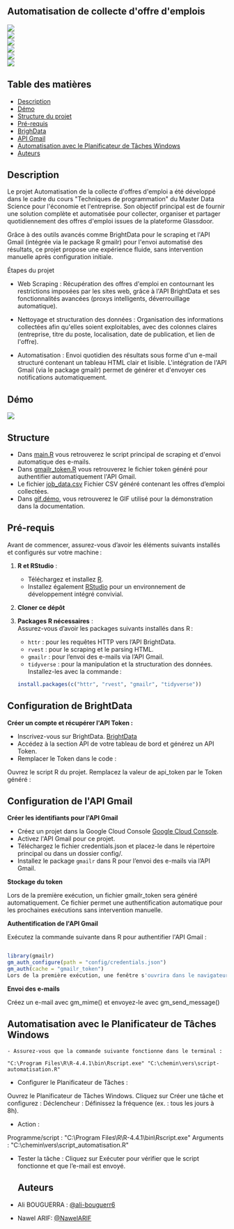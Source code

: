 ## Automatisation de collecte d'offre d'emplois 

![](https://img.shields.io/badge/R-276DC3?style=for-the-badge&logo=r&logoColor=white)  
![](https://img.shields.io/badge/BrightData-FF9900?style=for-the-badge)  
![](https://img.shields.io/badge/GmailR-4285F4?style=for-the-badge&logo=gmail&logoColor=white)  
![](https://img.shields.io/badge/Planificateur--Windows-0078D6?style=for-the-badge&logo=windows&logoColor=white)  
![](https://img.shields.io/badge/HTML-FF5722?style=for-the-badge&logo=html5&logoColor=white)  
![](https://img.shields.io/badge/Terminal-4D4D4D.svg?logo=WindowsTerminal&logoColor=white)

## Table des matières 

- [Description](#description)
- [Démo](#démo)
- [Structure du projet](#structure)
- [Pré-requis](#pré-requis)
- [BrighData](#BrightData)
- [API Gmail](#APIGmail)
- [Automatisation avec le Planificateur de Tâches Windows](#Automatisation_avec_le_Planificateur_de_Tâches_Windows)
- [Auteurs](#auteurs)


## Description

Le projet Automatisation de la collecte d'offres d'emploi a été développé dans le cadre du cours "Techniques de programmation" du Master Data Science pour l'économie et l'entreprise. Son objectif principal est de fournir une solution complète et automatisée pour collecter, organiser et partager quotidiennement des offres d'emploi issues de la plateforme Glassdoor.

Grâce à des outils avancés comme BrightData pour le scraping et l'API Gmail (intégrée via le package R gmailr) pour l'envoi automatisé des résultats, ce projet propose une expérience fluide, sans intervention manuelle après configuration initiale.

Étapes du projet 

- Web Scraping : Récupération des offres d'emploi en contournant les restrictions imposées par les sites web, grâce à l'API BrightData et ses fonctionnalités avancées (proxys intelligents, déverrouillage automatique).
  
- Nettoyage et structuration des données : Organisation des informations collectées afin qu'elles soient exploitables, avec des colonnes claires (entreprise, titre du poste, localisation, date de publication, et lien de l'offre).
  
- Automatisation : Envoi quotidien des résultats sous forme d'un e-mail structuré contenant un tableau HTML clair et lisible. L'intégration de l'API Gmail (via le package gmailr) permet de générer et d'envoyer ces notifications automatiquement.

## Démo

![](Gif.démo.gif)

## Structure

- Dans [main.R](main.R) vous retrouverez le script principal de scraping et d'envoi automatique des e-mails.
- Dans [gmailr_token.R](sub/fonctions.R) vous retrouverez le fichier token généré pour authentifier automatiquement l'API Gmail.
- Le fichier [job_data.csv]() Fichier CSV généré contenant les offres d’emploi collectées.
- Dans [gif.démo](Gif.démo.gif), vous retrouverez le GIF utilisé pour la démonstration dans la documentation.

## Pré-requis

Avant de commencer, assurez-vous d’avoir les éléments suivants installés et configurés sur votre machine :

1. **R et RStudio** :  
   - Téléchargez et installez [R](https://cran.r-project.org/).  
   - Installez également [RStudio](https://posit.co/download/rstudio/) pour un environnement de développement intégré convivial.
  
2. **Cloner ce dépôt** 

3. **Packages R nécessaires** :  
   Assurez-vous d’avoir les packages suivants installés dans R :
   - `httr` : pour les requêtes HTTP vers l’API BrightData.
   - `rvest` : pour le scraping et le parsing HTML.
   - `gmailr` : pour l’envoi des e-mails via l’API Gmail.  
   - `tidyverse` : pour la manipulation et la structuration des données.  
   Installez-les avec la commande :
   ```R
   install.packages(c("httr", "rvest", "gmailr", "tidyverse"))

## Configuration de BrightData

**Créer un compte et récupérer l'API Token :**

- Inscrivez-vous sur BrightData. [BrightData](https://brightdata.com/)
- Accédez à la section API de votre tableau de bord et générez un API Token.
- Remplacer le Token dans le code :

Ouvrez le script R du projet.
Remplacez la valeur de api_token par le Token généré :

## Configuration de l'API Gmail 


**Créer les identifiants pour l'API Gmail**

- Créez un projet dans la Google Cloud Console [Google Cloud Console](https://console.cloud.google.com/).
- Activez l'API Gmail pour ce projet.
- Téléchargez le fichier credentials.json et placez-le dans le répertoire principal ou dans un dossier config/.
- Installez le package  `gmailr` dans R pour l’envoi des e-mails via l’API Gmail. 

**Stockage du token** 

Lors de la première exécution, un fichier gmailr_token sera généré automatiquement.
Ce fichier permet une authentification automatique pour les prochaines exécutions sans intervention manuelle.

**Authentification de l'API Gmail**

Exécutez la commande suivante dans R pour authentifier l'API Gmail :
   ```R

library(gmailr)
gm_auth_configure(path = "config/credentials.json")
gm_auth(cache = "gmailr_token")
Lors de la première exécution, une fenêtre s'ouvrira dans le navigateur pour demander les autorisations Gmail.
   ```
**Envoi des e-mails**

 Créez un e-mail avec gm_mime() et envoyez-le avec gm_send_message()

## Automatisation avec le Planificateur de Tâches Windows
   ```
- Assurez-vous que la commande suivante fonctionne dans le terminal :
   
"C:\Program Files\R\R-4.4.1\bin\Rscript.exe" "C:\chemin\vers\script-automatisation.R"
   ```

- Configurer le Planificateur de Tâches :

Ouvrez le Planificateur de Tâches Windows.
Cliquez sur Créer une tâche et configurez :
Déclencheur : Définissez la fréquence (ex. : tous les jours à 8h).

- Action :
  
Programme/script : "C:\Program Files\R\R-4.4.1\bin\Rscript.exe"
Arguments : "C:\chemin\vers\script_automatisation.R"

- Tester la tâche : Cliquez sur Exécuter pour vérifier que le script fonctionne et que l’e-mail est envoyé.

  ## Auteurs

- Ali BOUGUERRA : [@ali-bouguerr6](https://github.com/ali-bouguerr6/exam-schedules/)
- Nawel ARIF: [@NawelARIF](https://github.com/NawelARIF)

